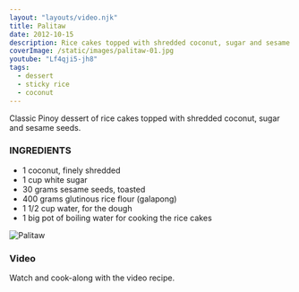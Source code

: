 ```yaml
---
layout: "layouts/video.njk"
title: Palitaw
date: 2012-10-15
description: Rice cakes topped with shredded coconut, sugar and sesame seeds
coverImage: /static/images/palitaw-01.jpg
youtube: "Lf4qji5-jh8"
tags:
  - dessert
  - sticky rice
  - coconut
---
```


Classic Pinoy dessert of rice cakes topped with shredded coconut, sugar and sesame seeds.

### INGREDIENTS
* 1 coconut, finely shredded
* 1 cup white sugar
* 30 grams sesame seeds, toasted
* 400 grams glutinous rice flour (galapong)
* 1 1/2 cup water, for the dough
* 1 big pot of boiling water for cooking the rice cakes

![Palitaw](/static/images/palitaw-01.jpg?nf_resize=fit&w=960)

### Video
Watch and cook-along with the video recipe.
